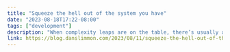 ```yaml
---
title: "Squeeze the hell out of the system you have"
date: "2023-08-18T17:22-08:00"
tags: ["development"]
description: "When complexity leaps are on the table, there’s usually also an opportunity to squeeze some extra juice out of the system you have. By tweaking the workload, tuning performance, or supplement…"
link: https://blog.danslimmon.com/2023/08/11/squeeze-the-hell-out-of-the-system-you-have/
---
```

